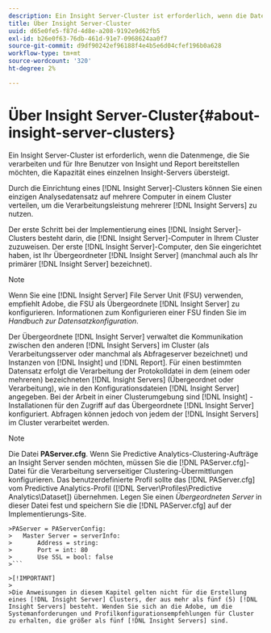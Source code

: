 ```yaml
---
description: Ein Insight Server-Cluster ist erforderlich, wenn die Datenmenge, die Sie verarbeiten und für Ihre Benutzer von Insight und Report bereitstellen möchten, die Kapazität eines einzelnen Insight-Servers übersteigt.
title: Über Insight Server-Cluster
uuid: d65e0fe5-f87d-4d8e-a208-9192e9d62fb5
exl-id: b26e0f63-76db-461d-91e7-0968624aa0f7
source-git-commit: d9df90242ef96188f4e4b5e6d04cfef196b0a628
workflow-type: tm+mt
source-wordcount: '320'
ht-degree: 2%

---
```


# Über Insight Server-Cluster{#about-insight-server-clusters}

Ein Insight Server-Cluster ist erforderlich, wenn die Datenmenge, die Sie verarbeiten und für Ihre Benutzer von Insight und Report bereitstellen möchten, die Kapazität eines einzelnen Insight-Servers übersteigt.

Durch die Einrichtung eines [!DNL Insight Server]-Clusters können Sie einen einzigen Analysedatensatz auf mehrere Computer in einem Cluster verteilen, um die Verarbeitungsleistung mehrerer [!DNL Insight Servers] zu nutzen.

Der erste Schritt bei der Implementierung eines [!DNL Insight Server]-Clusters besteht darin, die [!DNL Insight Server]-Computer in Ihrem Cluster zuzuweisen. Der erste [!DNL Insight Server]-Computer, den Sie eingerichtet haben, ist Ihr Übergeordneter [!DNL Insight Server] (manchmal auch als Ihr primärer [!DNL Insight Server] bezeichnet).

>[!NOTE]
>
>Wenn Sie eine [!DNL Insight Server] File Server Unit (FSU) verwenden, empfiehlt Adobe, die FSU als Übergeordnete [!DNL Insight Server] zu konfigurieren. Informationen zum Konfigurieren einer FSU finden Sie im *Handbuch zur Datensatzkonfiguration*.

Der Übergeordnete [!DNL Insight Server] verwaltet die Kommunikation zwischen den anderen [!DNL Insight Servers] im Cluster (als Verarbeitungsserver oder manchmal als Abfrageserver bezeichnet) und Instanzen von [!DNL Insight] und [!DNL Report]. Für einen bestimmten Datensatz erfolgt die Verarbeitung der Protokolldatei in dem (einem oder mehreren) bezeichneten [!DNL Insight Servers] (Übergeordnet oder Verarbeitung), wie in den Konfigurationsdateien [!DNL Insight Server] angegeben. Bei der Arbeit in einer Clusterumgebung sind [!DNL Insight] -Installationen für den Zugriff auf das Übergeordnete [!DNL Insight Server] konfiguriert. Abfragen können jedoch von jedem der [!DNL Insight Servers] im Cluster verarbeitet werden.

>[!NOTE]
>
>Die Datei **PAServer.cfg**. Wenn Sie Predictive Analytics-Clustering-Aufträge an Insight Server senden möchten, müssen Sie die [!DNL PAServer.cfg]-Datei für die Verarbeitung serverseitiger Clustering-Übermittlungen konfigurieren. Das benutzerdefinierte Profil sollte das [!DNL PAServer.cfg] vom Predictive Analytics-Profil ([!DNL Server\Profiles\Predictive Analytics\Dataset]) übernehmen. Legen Sie einen *Übergeordneten Server* in dieser Datei fest und speichern Sie die [!DNL PAServer.cfg] auf der Implementierungs-Site.
>
>
```
>PAServer = PAServerConfig: 
>   Master Server = serverInfo: 
>       Address = string: 
>       Port = int: 80
>       Use SSL = bool: false
>```

>[!IMPORTANT]
>
>Die Anweisungen in diesem Kapitel gelten nicht für die Erstellung eines [!DNL Insight Server] Clusters, der aus mehr als fünf (5) [!DNL Insight Servers] besteht. Wenden Sie sich an die Adobe, um die Systemanforderungen und Profilkonfigurationsempfehlungen für Cluster zu erhalten, die größer als fünf [!DNL Insight Servers] sind.
